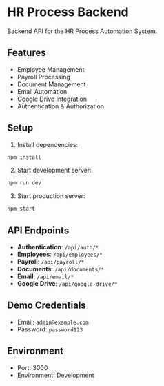 # HR Process Backend

Backend API for the HR Process Automation System.

## Features

- Employee Management
- Payroll Processing
- Document Management
- Email Automation
- Google Drive Integration
- Authentication & Authorization

## Setup

1. Install dependencies:
```bash
npm install
```

2. Start development server:
```bash
npm run dev
```

3. Start production server:
```bash
npm start
```

## API Endpoints

- **Authentication**: `/api/auth/*`
- **Employees**: `/api/employees/*`
- **Payroll**: `/api/payroll/*`
- **Documents**: `/api/documents/*`
- **Email**: `/api/email/*`
- **Google Drive**: `/api/google-drive/*`

## Demo Credentials

- Email: `admin@example.com`
- Password: `password123`

## Environment

- Port: 3000
- Environment: Development 